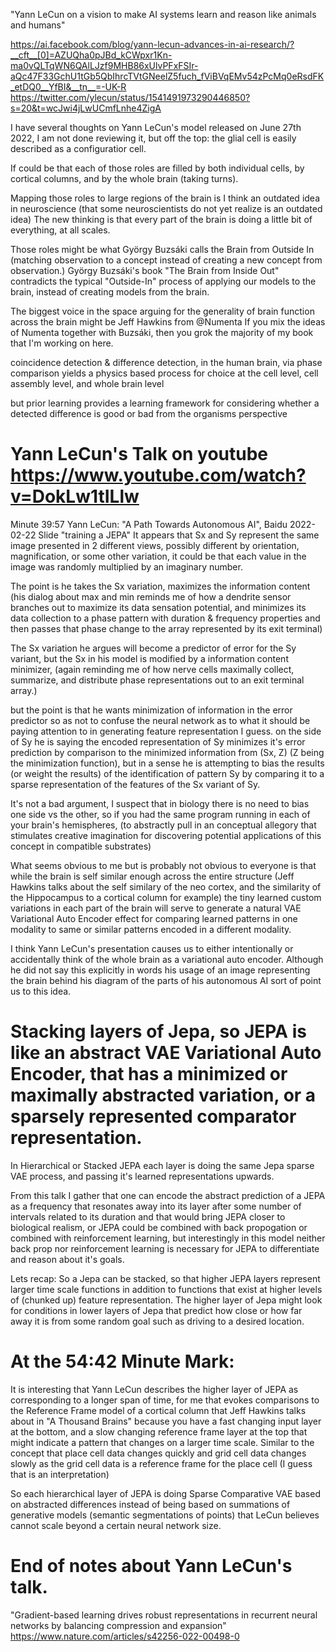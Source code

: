 "Yann LeCun on a vision to make AI systems learn and reason like animals and humans"

https://ai.facebook.com/blog/yann-lecun-advances-in-ai-research/?__cft__[0]=AZUQha0pJBd_kCWpxr1Kn-ma0vQLTqWN6QAlLJzf9MHB86xUlvPFxFSIr-aQc47F33GchU1tGb5QbIhrcTVtGNeelZ5fuch_fViBVqEMv54zPcMq0eRsdFK_etDQ0__YfBI&__tn__=-UK-R
https://twitter.com/ylecun/status/1541491973290446850?s=20&t=wcJwi4jLwUCmfLnhe4ZigA

I have several thoughts on Yann LeCun's model released on June 27th 2022, I am not done reviewing it, but off the top: the glial cell is easily described as a configuratior cell.

If could be that each of those roles are filled by both individual cells, by cortical columns, and by the whole brain (taking turns).

Mapping those roles to large regions of the brain is I think an outdated idea in neuroscience (that some neuroscientists do not yet realize is an outdated idea) The new thinking is that every part of the brain is doing a little bit of everything, at all scales.

Those roles might be what György Buzsáki calls the Brain from Outside In (matching observation to a concept instead of creating a new concept from observation.) György Buzsáki's book "The Brain from Inside Out" contradicts the typical "Outside-In" process of applying our models to the brain, instead of creating models from the brain.

The biggest voice in the space arguing for the generality of brain function across the brain might be Jeff Hawkins from @Numenta If you mix the ideas of Numenta together with Buzsáki, then you grok the majority of my book that I'm working on here.

coincidence detection & difference detection, in the human brain, via phase comparison yields a physics based process for choice at the cell level, cell assembly level, and whole brain level

but prior learning provides a learning framework for considering whether a detected difference is good or bad from the organisms perspective

# Yann LeCun's Talk on youtube https://www.youtube.com/watch?v=DokLw1tILlw

Minute 39:57 Yann LeCun: "A Path Towards Autonomous AI", Baidu 2022-02-22
Slide "training a JEPA"
It appears that Sx and Sy represent the same image presented in 2 different views, possibly different by orientation, magnification, or some other variation, it could be that each value in the image was randomly multiplied by an imaginary number.

The point is he takes the Sx variation, maximizes the information content (his dialog about max and min reminds me of how a dendrite sensor branches out to maximize its data sensation potential, and minimizes its data collection to a phase pattern with duration & frequency properties and then passes that phase change to the array represented  by its exit terminal)

The Sx variation he argues will become a predictor of error for the Sy variant, but the Sx in his model is modified by a information content minimizer, (again reminding me of how nerve cells maximally collect, summarize, and distribute phase representations out to an exit terminal array.)

but the point is that he wants minimization of information in the error predictor so as not to confuse the neural network as to what it should be paying attention to in generating feature representation I guess. on the side of Sy he is saying the encoded representation of Sy minimizes it's error prediction by comparison to the minimized information from (Sx, Z) (Z being the minimization function), but in a sense he is attempting to bias the results (or weight the results) of the identification of pattern Sy by comparing it to a sparse representation of the features of the Sx variant of Sy.

It's not a bad argument, I suspect that in biology there is no need to bias one side vs the other, so if you had the same program running in each of your brain's hemispheres, (to abstractly pull in an conceptual allegory that stimulates creative imagination for discovering potential applications of this concept in compatible substrates)

What seems obvious to me but is probably not obvious to everyone is that while the brain is self similar enough across the entire structure (Jeff Hawkins talks about the self similary of the neo cortex, and the similarity of the Hippocampus to a cortical column for example) the tiny learned custom variations in each part of the brain will serve to generate a natural VAE Variational Auto Encoder effect for comparing learned patterns in one modality to same or similar patterns encoded in a different modality.

I think Yann LeCun's presentation causes us to either intentionally or accidentally think of the whole brain as a variational auto encoder. Although he did not say this explicitly in words his usage of an image representing the brain behind his diagram of the parts of his autonomous AI sort of point us to this idea.


# Stacking layers of Jepa, so JEPA is like an abstract VAE Variational Auto Encoder, that has a minimized or maximally abstracted variation, or a sparsely represented comparator representation.

In Hierarchical or Stacked JEPA each layer is doing the same Jepa sparse VAE process, and passing it's learned representations upwards.

From this talk I gather that one can encode the abstract prediction of a JEPA as a frequency that resonates away into its layer after some number of intervals related to its duration and that would bring JEPA closer to biological realism, or JEPA could be combined with back propogation or combined with reinforcement learning, but interestingly in this model neither back prop nor reinforcement learning is necessary for JEPA to differentiate and reason about it's goals.

Lets recap: So a Jepa can be stacked, so that higher JEPA layers represent larger time scale functions in addition to functions that exist at higher levels of (chunked up) feature representation. The higher layer of Jepa might look for conditions in lower layers of Jepa that predict how close or how far away it is from some random goal such as driving to a desired location.

# At the 54:42 Minute Mark:
It is interesting that Yann LeCun describes the higher layer of JEPA as corresponding to a longer span of time, for me that evokes comparisons to the Reference Frame model of a cortical column that Jeff Hawkins talks about in "A Thousand Brains" because you have a fast changing input layer at the bottom, and a slow changing reference frame layer at the top that might indicate a pattern that changes on a larger time scale. Similar to the concept that place cell data changes quickly and grid cell data changes slowly as the grid cell data is a reference frame for the place cell (I guess that is an interpretation)

So each hierarchical layer of JEPA is doing Sparse Comparative VAE based on abstracted differences instead of being based on summations of generative models (semantic segmentations of points) that LeCun believes cannot scale beyond a certain neural network size.

# End of notes about Yann LeCun's talk.

"Gradient-based learning drives robust representations in recurrent neural networks by balancing compression and expansion"
https://www.nature.com/articles/s42256-022-00498-0
